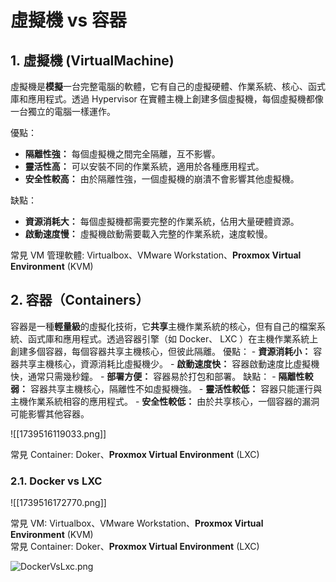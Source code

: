 # 虛擬機 vs 容器

## 1. 虛擬機 (VirtualMachine)

虛擬機是**模擬**一台完整電腦的軟體，它有自己的虛擬硬體、作業系統、核心、函式庫和應用程式。透過 Hypervisor 在實體主機上創建多個虛擬機，每個虛擬機都像一台獨立的電腦一樣運作。

優點：

- **隔離性強：** 每個虛擬機之間完全隔離，互不影響。
- **靈活性高：** 可以安裝不同的作業系統，適用於各種應用程式。
- **安全性較高：** 由於隔離性強，一個虛擬機的崩潰不會影響其他虛擬機。
 
缺點：

- **資源消耗大：** 每個虛擬機都需要完整的作業系統，佔用大量硬體資源。
- **啟動速度慢：** 虛擬機啟動需要載入完整的作業系統，速度較慢。


常見 VM 管理軟體: Virtualbox、VMware Workstation、**Proxmox Virtual Environment** (KVM)  

## 2. 容器（Containers）

容器是一種**輕量級**的虛擬化技術，它**共享**主機作業系統的核心，但有自己的檔案系統、函式庫和應用程式。透過容器引擎（如 Docker、 LXC ）在主機作業系統上創建多個容器，每個容器共享主機核心，但彼此隔離。
優點：
	- **資源消耗小：** 容器共享主機核心，資源消耗比虛擬機少。
	- **啟動速度快：** 容器啟動速度比虛擬機快，通常只需幾秒鐘。
	- **部署方便：** 容器易於打包和部署。
缺點：
	- **隔離性較弱：** 容器共享主機核心，隔離性不如虛擬機強。
	- **靈活性較低：** 容器只能運行與主機作業系統相容的應用程式。
	- **安全性較低：** 由於共享核心，一個容器的漏洞可能影響其他容器。


![[1739516119033.png]]



常見 Container: Doker、**Proxmox Virtual Environment** (LXC)

### 2.1. Docker vs LXC

![[1739516172770.png]]





























































































常見 VM: Virtualbox、VMware Workstation、**Proxmox Virtual Environment** (KVM)  
常見 Container: Doker、**Proxmox Virtual Environment** (LXC)

![DockerVsLxc.png](app://c5dfcfba7cee24b11afc02e42276864c2d3f/home/loren/Data_1T/projects/Loren%E7%9A%84obsidian%E7%AD%86%E8%A8%98/P%E5%B0%88%E6%A1%88/DockerVsLxc.png?1737622022106)